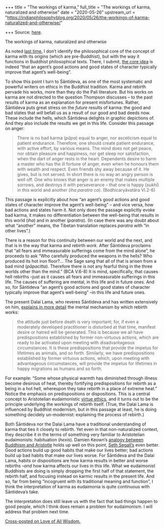 +++
title = "The workings of karma,"
full_title = "The workings of karma, naturalized and otherwise"
date = "2020-05-26"
upstream_url = "https://indianphilosophyblog.org/2020/05/26/the-workings-of-karma-naturalized-and-otherwise/"

+++
Source: [here](https://indianphilosophyblog.org/2020/05/26/the-workings-of-karma-naturalized-and-otherwise/).

The workings of karma, naturalized and otherwise

As noted [last
time](http://loveofallwisdom.com/blog/2020/05/is-karma-about-why-bad-things-happen-to-good-people/),
I don’t identify the philosophical core of the concept of karma with its
origins (which are pre-Buddhist), but with the way it functions in
Buddhist philosophical texts. There, I submit, [the core
idea](http://loveofallwisdom.com/blog/2020/04/why-is-evan-thompson-not-a-buddhist-2/)
is indeed “that an agent’s good actions and good states of character
typically improve that agent’s well-being”.

To show this point I turn to Śāntideva, as one of the most systematic
and powerful writers on ethics in the Buddhist tradition. Karma and
rebirth pervade his works, more than they do the Pali literature. But
his works on karma are not directed to the question Thompson discusses –
to the past results of karma as an explanation for present misfortunes.
Rather, Śāntideva puts great stress on the *future* results of karma:
the good and bad states that *will* befall us as a result of our good
and bad deeds now. These include the hells, which Śāntideva delights in
graphic depictions of. And they also include the results we get in this
life. Consider this passage on anger:

> There is no bad karma (*pāpa*) equal to anger, nor asceticism equal to
> patient endurance. Therefore, one should create patient endurance,
> with active effort, by various means. The mind does not get peace, nor
> obtain pleasure and happiness, nor get sleep nor satisfaction, when
> the dart of anger rests in the heart. Dependents desire to harm a
> master who has the ill fortune of anger, even when he honours them
> with wealth and respect. Even friends shy away because of it. He
> gives, but is not served. In short there is no way an angry person is
> well off. One who knows that anger is an enemy that makes multiple
> sorrows, and destroys it with perseverance – that one is happy
> (*sukhī*) in this world and another (*iha paratra ca*).
> (Bodhicaryāvatāra VI.2-6)

This passage is explicitly about how “an agent’s good actions and good
states of character improve the agent’s well-being” – and vice versa,
how bad actions and states harm it. Not only does the passage explicitly
evoke bad karma, it makes no differentiation between the well-being that
results in this world (*iha*) and in another (*paratra*). (In case there
was any doubt about what “another” means, the Tibetan translation
replaces *paratra* with “in other lives”.)

There is a reason for this continuity between our world and the next,
and that is in the way that karma and rebirth *work*. After Śāntideva
proclaims that “all fears and immeasurable sufferings come from the mind
alone”, he proceeds to ask “Who carefully produced the weapons in the
hells? Who produced its hot iron floor?… The Sage sang that all of that
is arisen from a bad mind (*pāpacitta*). Therefore there is not any
fearful thing in the three worlds other than the mind.” (BCA V.6-8) It
is mind, specifically, that causes hell rebirths –just as it causes all
fears and immeasurable sufferings in this life. The causes of suffering
are mental, in this life and in future ones. And so, for Śāntideva “an
agent’s good actions and good states of character typically improve that
agent’s well-being” –in this life and future ones.

The present Dalai Lama, who reveres Śāntideva and has written
extensively on him, [explains in more
detail](https://www.lamayeshe.com/article/death-intermediate-state-and-rebirth)
the mental mechanism by which rebirth works:

> the attitude just before death is very important; for, if even a
> moderately developed practitioner is disturbed at that time, manifest
> desire or hatred will be generated. This is because we all have
> predispositions established by former non-virtuous actions, which are
> ready to be activated upon meeting with disadvantageous circumstances.
> It is these predispositions that provide the impetus for lifetimes as
> animals, and so forth. Similarly, we have predispositions established
> by former virtuous actions, which, upon meeting with advantageous
> circumstances, will provide the impetus for lifetimes in happy
> migrations as humans and so forth.

For example: “Some whose physical warmth has diminished through illness
become desirous of heat, thereby fortifying predispositions for rebirth
as a being in a hot hell, whereupon they take rebirth in a place of
extreme heat.” Notice the emphasis on predispositions or dispositions.
This is a central concept to Aristotelian eudaimonistic [virtue
ethics](http://loveofallwisdom.com/blog/2018/02/ethics-of-disposition-not-decision/),
and it turns out to be the principle underlying the workings of rebirth
itself. (True, the Dalai Lama is influenced by Buddhist modernism, but
in this passage at least, he is doing something decidely un-modernist:
explaining the process of rebirth.)

Both Śāntideva nor the Dalai Lama have a traditional understanding of
karma that ties it closely to rebirth. Yet even in that non-naturalized
context, they describe it in the terms of something very familiar to
Aristotelian eudaimonists: habituation (*hexis*). Damien Keown’s
[analogy between Buddhism and
Aristotle](http://loveofallwisdom.com/blog/2020/01/aristotelian-vs-buddhist-eudaimonia/)
holds up well on this point, [Seth
Segall’s](http://loveofallwisdom.com/blog/2020/05/endorsing-and-rejecting-the-views-of-the-modern-west/)
even better. Good actions build up good habits that make our lives
better; bad actions build up bad habits that make our lives worse. For
Śāntideva and the Dalai Lama, habits or dispositions are how karma
results in better and worse rebirths –*and* how karma affects our lives
in this life. What we eudaimonist Buddhists are doing is simply dropping
the first half of that statement, the rebirth half, and focusing instead
on karmic results in the present life. And so, far from being
“incogruent with its traditional meaning and function”, I think the
interpretation of karma as eudaimonia is quite continuous with
Śāntideva’s take.

The interpretation does still leave us with the fact that bad things
happen to good people, which I think does remain a problem for
eudaimonism. I will address that problem next time.

[Cross-posted on Love of All
Wisdom.](http://loveofallwisdom.com/?p=4799)
